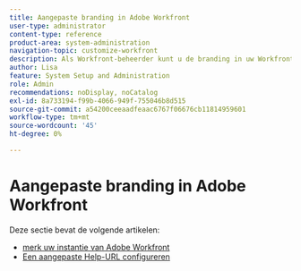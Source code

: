 ```yaml
---
title: Aangepaste branding in Adobe Workfront
user-type: administrator
content-type: reference
product-area: system-administration
navigation-topic: customize-workfront
description: Als Workfront-beheerder kunt u de branding in uw Workfront-exemplaar aanpassen en een aangepaste Help-URL maken.
author: Lisa
feature: System Setup and Administration
role: Admin
recommendations: noDisplay, noCatalog
exl-id: 8a733194-f99b-4066-949f-755046b8d515
source-git-commit: a54200ceeaadfeaac6767f06676cb11814959601
workflow-type: tm+mt
source-wordcount: '45'
ht-degree: 0%

---
```


# Aangepaste branding in Adobe Workfront

Deze sectie bevat de volgende artikelen:

* [ merk uw instantie van Adobe Workfront ](../../../administration-and-setup/customize-workfront/brand-workfront/brand-your-workfront-instance.md)
* [Een aangepaste Help-URL configureren](../../../administration-and-setup/customize-workfront/brand-workfront/configure-custom-help-url.md)

